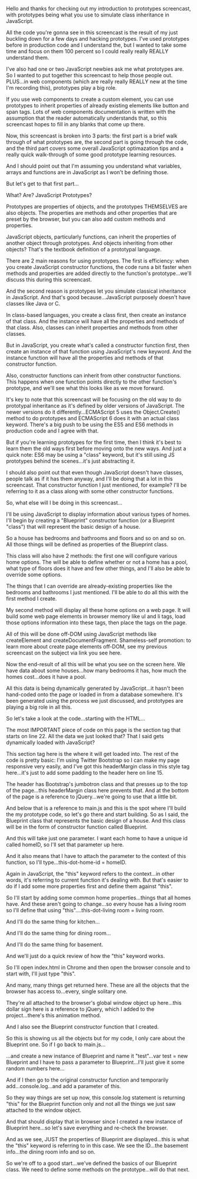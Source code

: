 Hello and thanks for checking out my introduction to prototypes screencast, with prototypes being what you use to simulate class inheritance in JavaScript.

All the code you're gonna see in this screencast is the result of my just buckling down for a few days and hacking prototypes. I've used prototypes before in production code and I understand the, but I wanted to take some time and focus on them 100 percent so I could really really REALLY understand them.

I've also had one or two JavaScript newbies ask me what prototypes are. So I wanted to put together this screencast to help those people out. PLUS...in web components (which are really really REALLY new at the time I'm recording this), prototypes play a big role.

If you use web components to create a custom element, you can use prototypes to inherit properties of already existing elements like button and span tags. Lots of web components documentation is written with the assumption that the reader automatically understands that, so this screencast hopes to fill in any blanks that come up there.

Now, this screencast is broken into 3 parts: the first part is a brief walk through of what prototypes are, the second part is going through the code, and the third part covers some overall JavaScript optimazation tips and a really quick walk-through of some good prototype learning resources.

And I should point out that I'm assuming you understand what variables, arrays and functions are in JavaScript as I won't be defining those.

But let's get to that first part...

What? Are? JavaScript Prototypes?

Prototypes are properties of objects, and the prototypes THEMSELVES are also objects. The properties are methods and other properties that are preset by the browser, but you can also add custom methods and properties.

JavaScript objects, particularly functions, can inherit the properties of another object through prototypes. And objects inheriting from other objects? That's the textbook definition of a prototypal language.


There are 2 main reasons for using prototypes. The first is efficiency: when you create JavaScript constructor functions, the code runs a bit faster when methods and properties are added directly to the function's prototype...we'll discuss this during this screencast.

And the second reason is prototypes let you simulate classical inheritance in JavaScript. And that's good because...JavaScript purposely doesn't have classes like Java or C.

In class-based languages, you create a class first, then create an instance of that class. And the instance will have all the properties and methods of that class. Also, classes can inherit properties and methods from other classes.

But in JavaScript, you create what's called a constructor function first, then create an instance of that function using JavaScript's new keyword. And the instance function will have all the properties and methods of that constructor function.

Also, constructor functions can inherit from other constructor functions. This happens when one function points directly to the other function's prototype, and we'll see what this looks like as we move forward.

It's key to note that this screencast will be focusing on the old way to do prototypal inheritance as it's defined by older versions of JavaScript.  The newer versions do it differently...ECMAScript 5 uses the Object.Create() method to do prototypes and ECMAScript 6 does it with an actual class keyword. There's a big push to be using the ES5 and ES6 methods in production code and I agree with that.

But if you're learning prototypes for the first time, then I think it's best to learn them the old ways first before moving onto the new ways. And just a quick note: ES6 may be using a "class" keyword, but it's still using JS prototypes behind the scenes...it's just abstracting it.

I should also point out that even though JavaScript doesn't have classes, people talk as if it has them anyway, and I'll be doing that a lot in this screencast. That constructor function I just mentioned, for example? I'll be referring to it as a class along with some other constructor functions.

So, what else will I be doing in this screencast...

I'll be using JavaScript to display information about various types of homes.  I'll begin by creating a "Blueprint" constructor function (or a Blueprint "class") that will represent the basic design of a house.

So a house has bedrooms and bathrooms and floors and so on and so on. All those things will be defined as properties of the Blueprint class.

This class will also have 2 methods: the first one will configure various home options. The will be able to define whether or not a home has a pool, what type of floors does it have and few other things, and I'll also be able to override some options.

The things that I can override are already-existing properties like the bedrooms and bathrooms I just mentioned.  I'll be able to do all this with the first method I create.

My second method will display all these home options on a web page. It will build some web page elements in browser memory like ul and li tags, load those options information into these tags, then place the tags on the page.

All of this will be done off-DOM using JavaScript methods like createElement and createDocumentFragment. Shameless-self promotion: to learn more about create page elements off-DOM, see my previous screencast on the subject via link you see here.

Now the end-result of all this will be what you see on the screen here. We have data about some houses...how many bedrooms it has, how much the homes cost...does it have a pool.

All this data is being dynamically generated by JavaScript...it hasn't been hand-coded onto the page or loaded in from a database somewhere. It's been generated using the process we just discussed, and prototypes are playing a big role in all this.

So let's take a look at the code...starting with the HTML...

The most IMPORTANT piece of code on this page is the section tag that starts on line 22. All the data we just looked that? That I said gets dynamically loaded with JavaScript?

This section tag here is the where it will get loaded into. The rest of the code is pretty basic: I'm using Twitter Bootstrap so I can make my page responsive very easily, and I've got this headerMargin class in this style tag here...it's just to add some padding to the header here on line 15.

The header has Bootstrap's jumbotron class and that presses up to the top of the page...this headerMargin class here prevents that. And at the bottom of the page is a reference to jQuery...we're going to use that a little bit.

And below that is a reference to main.js and this is the spot where I'll build the my prototype code, so let's go there and start building. So as I said, the Blueprint class that represents the basic design of a house. And this class will be in the form of constructor function called Blueprint.

And this will take just one parameter.  I want each home to have a unique id called homeID, so I'll set that parameter up here.

And it also means that I have to attach the parameter to the context of this function, so I'll type...this-dot-home-id = homeID.

Again in JavaScript, the "this" keyword refers to the context...in other words, it's referring to current function it's dealing with. But that's easier to do if I add some more properties first and define them against "this".

So I'll start by adding some common home properties...things that all homes have.  And these aren't going to change...so every house has a living room so I'll define that using "this"....this-dot-living room = living room.

And I'll do the same thing for kitchen...

And I'll do the same thing for dining room...

And I'll do the same thing for basement.

And we'll just do a quick review of how the "this" keyword works.

So I'll open index.html in Chrome and then open the browser console and to start with,  I'll just type "this".

And many, many things get returned here.  These are all the objects that the browser has access to...every, single solitary one.

They're all attached to the browser's global window object up here...this dollar sign here is a reference to jQuery, which I added to the project...there's this animation method.

And I also see the Blueprint constructor function that I created.

So this is showing us all the objects but for my code, I only care about the Blueprint one. So if I go back to main.js...

...and create a new instance of Blueprint and name it "test"...var test = new Blueprint and I have to pass a parameter to Blueprint...I'll just give it some random numbers here...

And if I then go to the original constructor function and temporarily add...console.log...and add a parameter of this.

So they way things are set up now, this console.log statement is returning "this" for the Blueprint function only and not all the things we just saw attached to the window object.

And that should display that in browser since I created a new instance of Blueprint here...so let's save everything and re-check the browser.

And as we see, JUST the properties of Blueprint are displayed...this is what the "this" keyword is referring to in this case. We see the ID...the basement info...the dining room info and so on.

So we're off to a good start...we've defined the basics of our Blueprint class. We need to define some methods on the prototype...will do that next.
